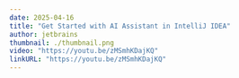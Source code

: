 ```yaml
---
date: 2025-04-16
title: "Get Started with AI Assistant in IntelliJ IDEA"
author: jetbrains
thumbnail: ./thumbnail.png
video: "https://youtu.be/zMSmhKDajKQ"
linkURL: "https://youtu.be/zMSmhKDajKQ"
---
```

